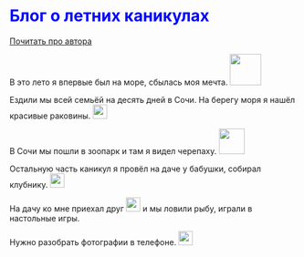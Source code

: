 <!DOCTYPE html>
<html>
<h1>
    <font color="blue">Блог о летних каникулах</font>
</h1>
<a href="https://kurs-ss-vilboa.github.io/-3-1-2/index2.html">Почитать про автора</a>
  
  <p>В это лето я впервые был на море, сбылась моя мечта. 
    <img src="https://mars.algoritmika.org/uploads/2020/09/blue-309761_640_0_1601486559.png"width="55"/>
  </p>
  
  <p>Ездили мы всей семьёй на десять дней в Сочи. На берегу моря я нашёл красивые раковины. 
    <img src="https://mars.algoritmika.org/uploads/2020/09/animal-2030028_640_0_1601486560.png"width="25"/>
  </p>
  
  <p>В Сочи мы пошли в зоопарк и там я видел черепаху. 
    <img src="https://mars.algoritmika.org/uploads/2020/09/turtle-303732_640_0_1601488082.png"width="45"/>
  </p>
  
  <p>Остальную часть каникул я провёл на даче у бабушки, собирал клубнику. 
    <img src="https://mars.algoritmika.org/uploads/2020/09/eat-1299323_640_0_1601486560.png"width="25"/>
  </p>
  
  <p>На дачу ко мне приехал друг 
    <img src="https://mars.algoritmika.org/uploads/2020/09/friends-3077835_640_0_1601486560.png"width="25"/> и мы ловили рыбу, играли в настольные игры.
  </p>
  
  <p> Нужно разобрать фотографии в телефоне. 
    <img src="https://mars.algoritmika.org/uploads/2020/09/image-1271454_640_0_1601486560.png"width="25"/>
  </p>
  
</html>
